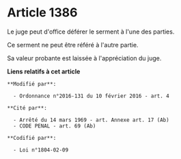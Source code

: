 # Article 1386

Le juge peut d'office déférer le serment à l'une des parties. 

Ce serment ne peut être référé à l'autre partie. 

Sa valeur probante est laissée à l'appréciation du juge.

**Liens relatifs à cet article**

	**Modifié par**:

	  - Ordonnance n°2016-131 du 10 février 2016 - art. 4

	**Cité par**:

	  - Arrêté du 14 mars 1969 - art. Annexe art. 17 (Ab)
	  - CODE PENAL - art. 69 (Ab)

	**Codifié par**:

	  - Loi n°1804-02-09

